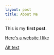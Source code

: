 ```yaml
---
layout: post
title: About Me
---
```


This is my **first post**.

[Here's a website I like](http://seriouseats.com)

[Alt text](http://crernst25.github.io/crernst25/images/DSC_0042.jpg)

